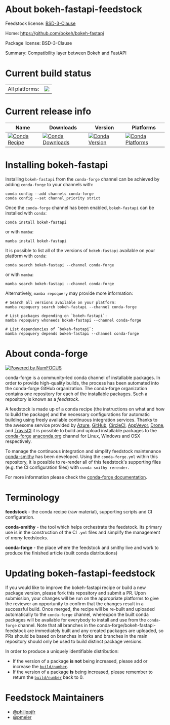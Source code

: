 About bokeh-fastapi-feedstock
=============================

Feedstock license: [BSD-3-Clause](https://github.com/conda-forge/bokeh-fastapi-feedstock/blob/main/LICENSE.txt)

Home: https://github.com/bokeh/bokeh-fastapi

Package license: BSD-3-Clause

Summary: Compatibility layer between Bokeh and FastAPI

Current build status
====================


<table><tr><td>All platforms:</td>
    <td>
      <a href="https://dev.azure.com/conda-forge/feedstock-builds/_build/latest?definitionId=23484&branchName=main">
        <img src="https://dev.azure.com/conda-forge/feedstock-builds/_apis/build/status/bokeh-fastapi-feedstock?branchName=main">
      </a>
    </td>
  </tr>
</table>

Current release info
====================

| Name | Downloads | Version | Platforms |
| --- | --- | --- | --- |
| [![Conda Recipe](https://img.shields.io/badge/recipe-bokeh--fastapi-green.svg)](https://anaconda.org/conda-forge/bokeh-fastapi) | [![Conda Downloads](https://img.shields.io/conda/dn/conda-forge/bokeh-fastapi.svg)](https://anaconda.org/conda-forge/bokeh-fastapi) | [![Conda Version](https://img.shields.io/conda/vn/conda-forge/bokeh-fastapi.svg)](https://anaconda.org/conda-forge/bokeh-fastapi) | [![Conda Platforms](https://img.shields.io/conda/pn/conda-forge/bokeh-fastapi.svg)](https://anaconda.org/conda-forge/bokeh-fastapi) |

Installing bokeh-fastapi
========================

Installing `bokeh-fastapi` from the `conda-forge` channel can be achieved by adding `conda-forge` to your channels with:

```
conda config --add channels conda-forge
conda config --set channel_priority strict
```

Once the `conda-forge` channel has been enabled, `bokeh-fastapi` can be installed with `conda`:

```
conda install bokeh-fastapi
```

or with `mamba`:

```
mamba install bokeh-fastapi
```

It is possible to list all of the versions of `bokeh-fastapi` available on your platform with `conda`:

```
conda search bokeh-fastapi --channel conda-forge
```

or with `mamba`:

```
mamba search bokeh-fastapi --channel conda-forge
```

Alternatively, `mamba repoquery` may provide more information:

```
# Search all versions available on your platform:
mamba repoquery search bokeh-fastapi --channel conda-forge

# List packages depending on `bokeh-fastapi`:
mamba repoquery whoneeds bokeh-fastapi --channel conda-forge

# List dependencies of `bokeh-fastapi`:
mamba repoquery depends bokeh-fastapi --channel conda-forge
```


About conda-forge
=================

[![Powered by
NumFOCUS](https://img.shields.io/badge/powered%20by-NumFOCUS-orange.svg?style=flat&colorA=E1523D&colorB=007D8A)](https://numfocus.org)

conda-forge is a community-led conda channel of installable packages.
In order to provide high-quality builds, the process has been automated into the
conda-forge GitHub organization. The conda-forge organization contains one repository
for each of the installable packages. Such a repository is known as a *feedstock*.

A feedstock is made up of a conda recipe (the instructions on what and how to build
the package) and the necessary configurations for automatic building using freely
available continuous integration services. Thanks to the awesome service provided by
[Azure](https://azure.microsoft.com/en-us/services/devops/), [GitHub](https://github.com/),
[CircleCI](https://circleci.com/), [AppVeyor](https://www.appveyor.com/),
[Drone](https://cloud.drone.io/welcome), and [TravisCI](https://travis-ci.com/)
it is possible to build and upload installable packages to the
[conda-forge](https://anaconda.org/conda-forge) [anaconda.org](https://anaconda.org/)
channel for Linux, Windows and OSX respectively.

To manage the continuous integration and simplify feedstock maintenance
[conda-smithy](https://github.com/conda-forge/conda-smithy) has been developed.
Using the ``conda-forge.yml`` within this repository, it is possible to re-render all of
this feedstock's supporting files (e.g. the CI configuration files) with ``conda smithy rerender``.

For more information please check the [conda-forge documentation](https://conda-forge.org/docs/).

Terminology
===========

**feedstock** - the conda recipe (raw material), supporting scripts and CI configuration.

**conda-smithy** - the tool which helps orchestrate the feedstock.
                   Its primary use is in the construction of the CI ``.yml`` files
                   and simplify the management of *many* feedstocks.

**conda-forge** - the place where the feedstock and smithy live and work to
                  produce the finished article (built conda distributions)


Updating bokeh-fastapi-feedstock
================================

If you would like to improve the bokeh-fastapi recipe or build a new
package version, please fork this repository and submit a PR. Upon submission,
your changes will be run on the appropriate platforms to give the reviewer an
opportunity to confirm that the changes result in a successful build. Once
merged, the recipe will be re-built and uploaded automatically to the
`conda-forge` channel, whereupon the built conda packages will be available for
everybody to install and use from the `conda-forge` channel.
Note that all branches in the conda-forge/bokeh-fastapi-feedstock are
immediately built and any created packages are uploaded, so PRs should be based
on branches in forks and branches in the main repository should only be used to
build distinct package versions.

In order to produce a uniquely identifiable distribution:
 * If the version of a package **is not** being increased, please add or increase
   the [``build/number``](https://docs.conda.io/projects/conda-build/en/latest/resources/define-metadata.html#build-number-and-string).
 * If the version of a package **is** being increased, please remember to return
   the [``build/number``](https://docs.conda.io/projects/conda-build/en/latest/resources/define-metadata.html#build-number-and-string)
   back to 0.

Feedstock Maintainers
=====================

* [@philippjfr](https://github.com/philippjfr/)
* [@pmeier](https://github.com/pmeier/)

